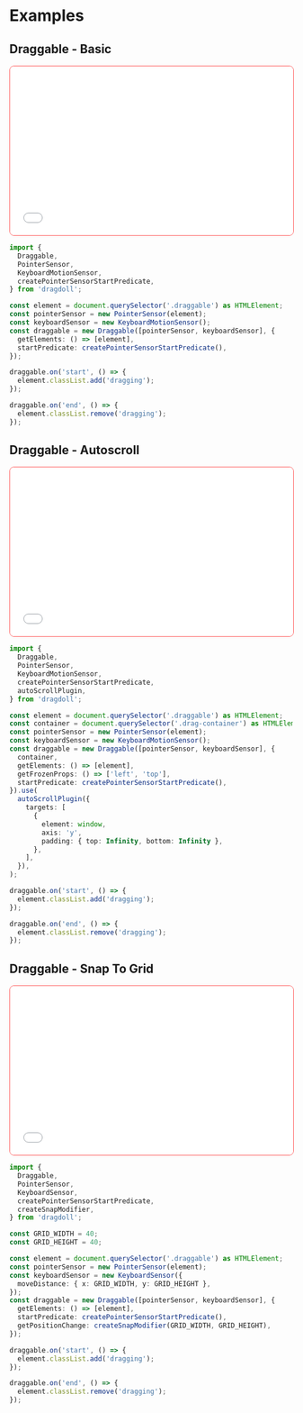 # Examples

## Draggable - Basic

<iframe src="/dragdoll/examples/001-draggable-basic/index.html" style="width:100%;height: 300px; border: 1px solid #ff5555; border-radius: 8px;"></iframe>

```ts
import {
  Draggable,
  PointerSensor,
  KeyboardMotionSensor,
  createPointerSensorStartPredicate,
} from 'dragdoll';

const element = document.querySelector('.draggable') as HTMLElement;
const pointerSensor = new PointerSensor(element);
const keyboardSensor = new KeyboardMotionSensor();
const draggable = new Draggable([pointerSensor, keyboardSensor], {
  getElements: () => [element],
  startPredicate: createPointerSensorStartPredicate(),
});

draggable.on('start', () => {
  element.classList.add('dragging');
});

draggable.on('end', () => {
  element.classList.remove('dragging');
});

```

## Draggable - Autoscroll

<iframe src="/dragdoll/examples/002-draggable-autoscroll/index.html" style="width:100%;height: 300px; border: 1px solid #ff5555; border-radius: 8px;"></iframe>

```ts
import {
  Draggable,
  PointerSensor,
  KeyboardMotionSensor,
  createPointerSensorStartPredicate,
  autoScrollPlugin,
} from 'dragdoll';

const element = document.querySelector('.draggable') as HTMLElement;
const container = document.querySelector('.drag-container') as HTMLElement;
const pointerSensor = new PointerSensor(element);
const keyboardSensor = new KeyboardMotionSensor();
const draggable = new Draggable([pointerSensor, keyboardSensor], {
  container,
  getElements: () => [element],
  getFrozenProps: () => ['left', 'top'],
  startPredicate: createPointerSensorStartPredicate(),
}).use(
  autoScrollPlugin({
    targets: [
      {
        element: window,
        axis: 'y',
        padding: { top: Infinity, bottom: Infinity },
      },
    ],
  }),
);

draggable.on('start', () => {
  element.classList.add('dragging');
});

draggable.on('end', () => {
  element.classList.remove('dragging');
});

```

## Draggable - Snap To Grid

<iframe src="/dragdoll/examples/003-draggable-snap-to-grid/index.html" style="width:100%;height: 300px; border: 1px solid #ff5555; border-radius: 8px;"></iframe>

```ts
import {
  Draggable,
  PointerSensor,
  KeyboardSensor,
  createPointerSensorStartPredicate,
  createSnapModifier,
} from 'dragdoll';

const GRID_WIDTH = 40;
const GRID_HEIGHT = 40;

const element = document.querySelector('.draggable') as HTMLElement;
const pointerSensor = new PointerSensor(element);
const keyboardSensor = new KeyboardSensor({
  moveDistance: { x: GRID_WIDTH, y: GRID_HEIGHT },
});
const draggable = new Draggable([pointerSensor, keyboardSensor], {
  getElements: () => [element],
  startPredicate: createPointerSensorStartPredicate(),
  getPositionChange: createSnapModifier(GRID_WIDTH, GRID_HEIGHT),
});

draggable.on('start', () => {
  element.classList.add('dragging');
});

draggable.on('end', () => {
  element.classList.remove('dragging');
});

```

